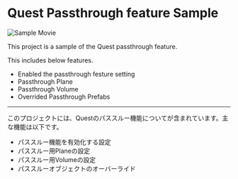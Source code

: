 # Quest Passthrough feature Sample

![Sample Movie](images/sample-movie.gif)

This project is a sample of the Quest passthrough feature.

This includes below features.

- Enabled the passthrough festure setting
- Passthrough Plane
- Passthrough Volume
- Overrided Passthrough Prefabs

--------------------

このプロジェクトには、Questのパススルー機能についてが含まれています。主な機能は以下です。

- パススルー機能を有効化する設定
- パススルー用Planeの設定
- パススルー用Volumeの設定
- パススルーオブジェクトのオーバーライド
